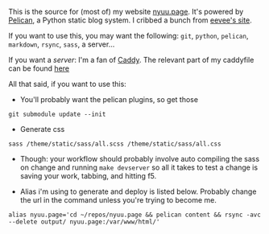 This is the source for (most of) my website [nyuu.page](https://nyuu.page). It's powered by [Pelican][], a Python static blog system. I cribbed a bunch from [eevee's site](https://github.com/eevee/eev.ee).

If you want to use this, you may want the following: `git`, `python`, `pelican`, `markdown`, `rsync`, `sass`, a server…

  If you want a *server*: I'm a fan of [Caddy](https://caddyserver.com/). The relevant part of my caddyfile can be found [here](https://gist.github.com/nyuutsu/5b11bce0e7c415926934caa08994ab4c1)

All that said, if you want to use this:

* You'll probably want the pelican plugins, so get those

`git submodule update --init`

* Generate css

`sass /theme/static/sass/all.scss /theme/static/sass/all.css`

* Though: your workflow should probably involve auto compiling the sass on change and running `make devserver` so all it takes to test a change is saving your work, tabbing, and hitting f5.

* Alias i'm using to generate and deploy is listed below. Probably change the url in the command unless you're trying to become me.

`alias nyuu.page='cd ~/repos/nyuu.page && pelican content && rsync -avc --delete output/ nyuu.page:/var/www/html/'`

[Pelican]: http://docs.getpelican.com/
